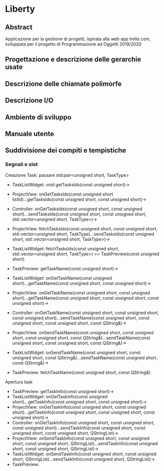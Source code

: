 # Liberty

## Abstract

Applicazione per la gestione di progetti, ispirata alla web app trello.com, sviluppata per il progetto di Programmazione ad Oggetti 2019/2020

## Progettazione e descrizione delle gerarchie usate

## Descrizione delle chiamate polimorfe

## Descrizione I/O

## Ambiente di sviluppo

## Manuale utente

## Suddivisione dei compiti e tempistiche

### Segnali e slot

Creazione Task: 
passare std:pair<unsigned short, TaskType>
- TaskListWidget: void getTasksIds(const unsigned short)->
- ProjectView: onGetTasksIds(const unsigned short listId)...getTasksIds(const unsigned short, const unsigned short)->
- Controller: onGetTasksIds(const unsigned short, const unsigned short)...sendTasksIds(const unsigned short, const unsigned short, std::vector<unsigned short, TaskType>)->
- ProjectView: fetchTasksIds(const unsigned short, const unsigned short, std::vector<unsigned short, TaskType)...sendTasksIds(const unsigned short, std::vector<unsigned short, TaskType>)->
- TaskListWidget: fetchTasksIds(const unsigned short, std::vector<unsigned short, TaskType>) >> TaskPreview(const unsigned short)

- TaskPreview: getTaskName(const unsigned short)->
- TaskListWidget: onGetTaskName(const unsigned short)...getTaskName(const unsigned short, const unsigned short)->
- ProjectView: onGetTaskName(const unsigned short, const unsigned short)...getTaskName(const unsigned short, const unsigned short, const unsigned short)->
- Controller: onGetTaskName(const unsigned short, const unsigned short, const unsigned short)...sendTaskName(const unsigned short, const unsigned short, const unsigned short, const QString&)->
- ProjectView: onSendTaskName(const unsigned short, const unsigned short, const unsigned short, const QString&)...sendTaskName(const unsigned short, const unsigned short, const QString&)->
- TaskListWidget: onSendTaskName(const unsigned short, const unsigned short, const QString&)...sendTaskName(const unsigned short, const QString&)->
- TaskPreview: fetchTaskName(const unsigned short, const QString&)


Apertura task
- TaskPreview: getTaskInfo(const unsigned short)->
- TaskListWidget: onGetTaskInfo(const unsigned short)...getTaskInfo(const unsigned short, const unsigned short)->
- ProjectView: onGetTaskInfo(const unsigned short, const unsigned short)...getTaskInfo(const unsigned short, const unsigned short, const unsigned short)->
- Controller: onGetTaskInfo(const unsigned short, const unsigned short, const unsigned short)...sendTaskInfo(const unsigned short, const unsigned short, const unsigned short, QStringList)->
- ProjectView: onSendTaskInfo(const unsigned short, const unsigned short, const unsigned short, QStringList)...sendTaskInfo(const unsigned short, const unsigned short, QStringList)->
- TaskListWidget: onSendTaskInfo(const unsigned short, const unsigned short, QStringList)...sendTaskInfo(const unsigned short, QStringList)->
- TaskPreview: 
